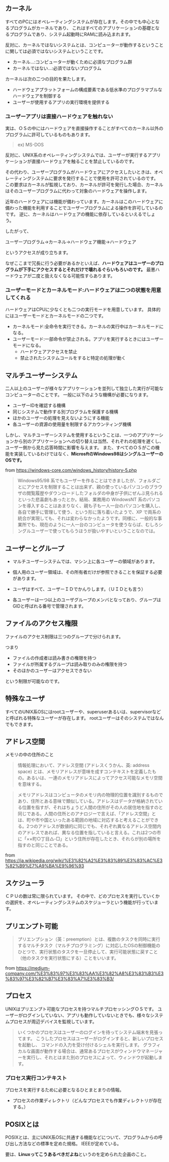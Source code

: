 ﻿
## カーネル

すべてのPCにはオペレーティングシステムが存在します。その中でも中心となるプログラムがカーネルであり、
これはすべてのアプリケーションの基礎となるプログラムであり、システム起動時にRAMに読み込まれます。

反対に、カーネルではないシステムとは、コンピューターが動作するということに関しては必須ではないシステムということです。

- カーネル...:コンピューターが動くために必須なプログラム群
- カーネルではない...:必須ではないプログラム

カーネルは次の二つの目的を果たします。

- ハードウェアプラットフォームの構成要素である低水準のプログラマブルなハードウェアを制御する
- ユーザーが使用するアプリの実行環境を提供する



### ユーザーアプリは直接ハードウェアを触れない

実は、ＯＳの中にはハードウェアを直接操作することがすべてのカーネル以外のプログラムに許可しているものもあります。
> ex) MS-DOS

反対に、UNIX系のオペレーティングシステムでは、ユーザーが実行するアプリケーションが直接ハードウェアを触ることを禁止しているのです。

その代わり、ユーザープログラムがハードウェアにアクセスしたいときは、オペレーティングシステムに要求を発行することで使用を許可されているのです。
この要求はカーネルが監視しており、カーネルが許可を発行した場合、カーネルはそのユーザープログラムに代わって対象のハードウェアを操作します。

近年のハードウェアには機能が備わっています。カーネルはこのハードウェアに備わった機能を利用することでユーザープログラムによる操作を許可しているのです。
逆に、カーネルはハードウェアの機能に依存しているといえるでしょう。

したがって、

   ユーザープログラム→カーネル→ハードウェア機能→ハードウェア

というアクセスが成り立ちます。

なぜここまで冗長に行う必要があるかといえば、**ハードウェアはユーザーのプログラムが下手にアクセスするとそれだけで壊れるぐらいもろいのです。**
最悪ハードウェアが二度と扱えなくなる可能性すらあります。

### ユーザーモードとカーネルモード:ハードウェアは二つの状態を用意してくれる

ハードウェアはCPUに少なくとも二つの実行モードを用意しています。
具体的にはユーザーモードとカーネルモードの二つです。

- カーネルモード:全命令を実行できる。カーネルの実行中はカーネルモードになる。
- ユーザーモード:一部命令が禁止される。アプリを実行するときにはユーザーモードになる。
    - ハードウェアアクセスを禁止
    - 禁止されたシステムコールをすると特定の処理が動く


## マルチユーザーシステム


二人以上のユーザーが様々なアプリケーションを並列して独立した実行が可能なコンピューターのことです。
一般に以下のような機構が必要になります。

- ユーザーIDを確認する機構
- 同じシステムで動作する別プログラムを保護する機構
- ほかのユーザーの処理を見えないようにする機能
- 各ユーザーの資源の使用量を制限するアカウンティング機構

しかし、マルチユーザーシステムを使用するということは、一つのアプリケーションから別のアプリケーションへの切り替えは当然、それぞれの処理を遅くし、ユーザー側から見た応答時間に影響を与えます。
また、すべてのＯＳがこの機能を実装しているわけではなく、**MicrosftのWindows98はシングルユーザーのOSです。**

from https://windows-core.com/windows_history/history-5.php

> Windows95/98 系でもユーザーを作ることはできましたが、フォルダごとにアクセスを制限することは出来ず、親の使っているパソコンのブラウザの閲覧履歴やダウンロードしたフォルダの中身が子供にぜんぶ見られるといった悲喜劇もあったとか。結局、業務用の WindowsNT 系のパソコンを導入することはあまりなく、親も子も一人一台のパソコンを購入し、各自で勝手に管理して使う、という形に落ち着いたようで、XP で両系の統合が実現しても、それは変わらなかったようです。同様に、一般的な事業所でも、現在のように一人一台のコンピュータを使うならば、むしろシングルユーザーで使ってもらうほうが扱いやすいということなのでは。



## ユーザーとグループ

- マルチユーザーシステムでは、マシン上に各ユーザーの領域があります。

- 個人用のユーザー領域は、その所有者だけが参照できることを保証する必要があります。
- ユーザはすべて、ユーザーＩＤでかんりします。（ＵＩＤとも言う）
- 各ユーザーは一つ以上のユーザグループのメンバとなっており、グループはGIDと呼ばれる番号で管理されます。


## ファイルのアクセス権限

ファイルのアクセス制限は三つのグループで分けられます。

つまり

- ファイルの作成者は読み書きの権限を持つ
- ファイルが所属するグループは読み取りのみの権限を持つ
- そのほかのユーザーはアクセスできない

という制限が可能なのです。


## 特殊なユーザ

すべてのUNIX系OSにはrootユーザーや、superuserあるいは、supervisorなどと呼ばれる特殊なユーザーが存在します。
rootユーザーはそのシステムではなんでもできます。

## アドレス空間

メモリの中の住所のこと

> 情報処理において、アドレス空間 (アドレスくうかん、英: address space) とは、メモリアドレスが意味を成すコンテキストを定義したもの。あるいは、一連のメモリアドレスによってアクセス可能なメモリ空間を意味する。

> メモリアドレスはコンピュータのメモリ内の物理的位置を識別するものであり、住所とある意味で類似している。アドレスはデータが格納されている位置を指すが、それはちょうど人間の住所がその人の居住地を指すのと同じである。人間の住所とのアナロジーで言えば、「アドレス空間」とは、町や市や国といったある範囲の地域に対応すると考えることができる。2つのアドレスが数値的に同じでも、それぞれ異なるアドレス空間内のアドレスであれば、異なる位置を指していると言える。これは2つの市に「××町○丁目△-□」という住所が存在したとき、それらが別の場所を指すのと同じことである。

from https://ja.wikipedia.org/wiki/%E3%82%A2%E3%83%89%E3%83%AC%E3%82%B9%E7%A9%BA%E9%96%93


## スケジューラ

ＣＰＵの数は常に限られています。
その中で、どのプロセスを実行していくかの選択を、オペレーティングシステムのスケジューラという機能が行っています。


## プリエンプト可能

> プリエンプション（英：preemption）とは、複数のタスクを同時に実行するマルチタスク（マルチプログラミング）に対応したOSの制御機能のひとつで、実行状態のタスクを一旦停止して、実行可能状態に戻すこと（他のタスクを実行状態にする）ことをいいます。

from https://medium-company.com/%E3%83%97%E3%83%AA%E3%82%A8%E3%83%B3%E3%83%97%E3%82%B7%E3%83%A7%E3%83%B3/

## プロセス

UNIXはプリエンプト可能なプロセスを持つマルチプロセッシングＯＳです。
ユーザーがログインしていない、アプリも動作していないときでも、様々なシステムプロセスが周辺デバイスを監視しています。

> いくつかのプロセスはユーザーのログインを待ってシステム端末を見張ってます。
> こうしたプロセスはユーザーがログインすると、新しいプロセスを起動し、
コマンドの入力を受け付けるシェルを実行します。
グラフィカルな画面が動作する場合は、通常あるプロセスがウィンドウマネージャーを実行し、それとはまた別のプロセスによって、ウィンドウが起動します。

### プロセス実行コンテキスト

プロセスを実行するために必要となるひとまとまりの情報。

- プロセスの作業ディレクトリ（どんなプロセスでも作業ディレクトリが存在する。）


## POSIXとは

POSIXとは、主にUNIX系OSに共通する機能などについて、プログラムからの呼び出し方法などの標準を定めた規格。
IEEEが定めている。

要は、**Linuxってこうあるべきだよね**というのを定められた企画のこと。




